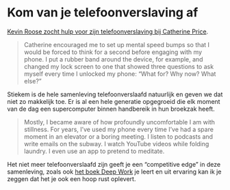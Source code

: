 # Kom van je telefoonverslaving af

[Kevin Roose zocht hulp voor zijn telefoonverslaving bij Catherine Price](https://www.nytimes.com/2019/02/23/business/cell-phone-addiction.html).

> Catherine encouraged me to set up mental speed bumps so that I would be forced to think for a second before engaging with my phone. I put a rubber band around the device, for example, and changed my lock screen to one that showed three questions to ask myself every time I unlocked my phone: “What for? Why now? What else?”

Stiekem is de hele samenleving telefoonverslaafd natuurlijk en geven we dat niet zo makkelijk toe. Er is al een hele generatie opgegroeid die elk moment van de dag een supercomputer binnen handbereik in hun broekzak heeft.

> Mostly, I became aware of how profoundly uncomfortable I am with stillness. For years, I’ve used my phone every time I’ve had a spare moment in an elevator or a boring meeting. I listen to podcasts and write emails on the subway. I watch YouTube videos while folding laundry. I even use an app to pretend to meditate.

Het niet meer telefoonverslaafd zijn geeft je een “competitive edge” in deze samenleving, zoals ook [het boek Deep Work](https://www.goodreads.com/book/show/25744928-deep-work) je leert en uit ervaring kan ik je zeggen dat het je ook een hoop rust oplevert.
